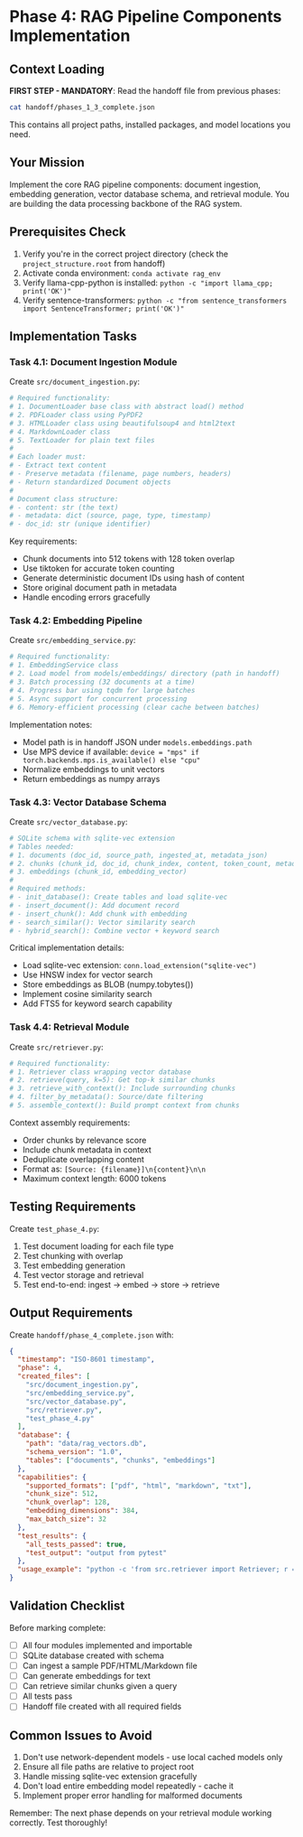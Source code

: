 # Phase 4: RAG Pipeline Components Implementation

## Context Loading
**FIRST STEP - MANDATORY**: Read the handoff file from previous phases:
```bash
cat handoff/phases_1_3_complete.json
```
This contains all project paths, installed packages, and model locations you need.

## Your Mission
Implement the core RAG pipeline components: document ingestion, embedding generation, vector database schema, and retrieval module. You are building the data processing backbone of the RAG system.

## Prerequisites Check
1. Verify you're in the correct project directory (check the `project_structure.root` from handoff)
2. Activate conda environment: `conda activate rag_env`
3. Verify llama-cpp-python is installed: `python -c "import llama_cpp; print('OK')"`
4. Verify sentence-transformers: `python -c "from sentence_transformers import SentenceTransformer; print('OK')"`

## Implementation Tasks

### Task 4.1: Document Ingestion Module
Create `src/document_ingestion.py`:

```python
# Required functionality:
# 1. DocumentLoader base class with abstract load() method
# 2. PDFLoader class using PyPDF2
# 3. HTMLLoader class using beautifulsoup4 and html2text
# 4. MarkdownLoader class
# 5. TextLoader for plain text files
# 
# Each loader must:
# - Extract text content
# - Preserve metadata (filename, page numbers, headers)
# - Return standardized Document objects
# 
# Document class structure:
# - content: str (the text)
# - metadata: dict (source, page, type, timestamp)
# - doc_id: str (unique identifier)
```

Key requirements:
- Chunk documents into 512 tokens with 128 token overlap
- Use tiktoken for accurate token counting
- Generate deterministic document IDs using hash of content
- Store original document path in metadata
- Handle encoding errors gracefully

### Task 4.2: Embedding Pipeline
Create `src/embedding_service.py`:

```python
# Required functionality:
# 1. EmbeddingService class
# 2. Load model from models/embeddings/ directory (path in handoff)
# 3. Batch processing (32 documents at a time)
# 4. Progress bar using tqdm for large batches
# 5. Async support for concurrent processing
# 6. Memory-efficient processing (clear cache between batches)
```

Implementation notes:
- Model path is in handoff JSON under `models.embeddings.path`
- Use MPS device if available: `device = "mps" if torch.backends.mps.is_available() else "cpu"`
- Normalize embeddings to unit vectors
- Return embeddings as numpy arrays

### Task 4.3: Vector Database Schema
Create `src/vector_database.py`:

```python
# SQLite schema with sqlite-vec extension
# Tables needed:
# 1. documents (doc_id, source_path, ingested_at, metadata_json)
# 2. chunks (chunk_id, doc_id, chunk_index, content, token_count, metadata_json)
# 3. embeddings (chunk_id, embedding_vector)
# 
# Required methods:
# - init_database(): Create tables and load sqlite-vec
# - insert_document(): Add document record
# - insert_chunk(): Add chunk with embedding
# - search_similar(): Vector similarity search
# - hybrid_search(): Combine vector + keyword search
```

Critical implementation details:
- Load sqlite-vec extension: `conn.load_extension("sqlite-vec")`
- Use HNSW index for vector search
- Store embeddings as BLOB (numpy.tobytes())
- Implement cosine similarity search
- Add FTS5 for keyword search capability

### Task 4.4: Retrieval Module
Create `src/retriever.py`:

```python
# Required functionality:
# 1. Retriever class wrapping vector database
# 2. retrieve(query, k=5): Get top-k similar chunks
# 3. retrieve_with_context(): Include surrounding chunks
# 4. filter_by_metadata(): Source/date filtering
# 5. assemble_context(): Build prompt context from chunks
```

Context assembly requirements:
- Order chunks by relevance score
- Include chunk metadata in context
- Deduplicate overlapping content
- Format as: `[Source: {filename}]\n{content}\n\n`
- Maximum context length: 6000 tokens

## Testing Requirements
Create `test_phase_4.py`:
1. Test document loading for each file type
2. Test chunking with overlap
3. Test embedding generation
4. Test vector storage and retrieval
5. Test end-to-end: ingest → embed → store → retrieve

## Output Requirements
Create `handoff/phase_4_complete.json` with:
```json
{
  "timestamp": "ISO-8601 timestamp",
  "phase": 4,
  "created_files": [
    "src/document_ingestion.py",
    "src/embedding_service.py", 
    "src/vector_database.py",
    "src/retriever.py",
    "test_phase_4.py"
  ],
  "database": {
    "path": "data/rag_vectors.db",
    "schema_version": "1.0",
    "tables": ["documents", "chunks", "embeddings"]
  },
  "capabilities": {
    "supported_formats": ["pdf", "html", "markdown", "txt"],
    "chunk_size": 512,
    "chunk_overlap": 128,
    "embedding_dimensions": 384,
    "max_batch_size": 32
  },
  "test_results": {
    "all_tests_passed": true,
    "test_output": "output from pytest"
  },
  "usage_example": "python -c 'from src.retriever import Retriever; r = Retriever(); results = r.retrieve(\"test query\")'"
}
```

## Validation Checklist
Before marking complete:
- [ ] All four modules implemented and importable
- [ ] SQLite database created with schema
- [ ] Can ingest a sample PDF/HTML/Markdown file
- [ ] Can generate embeddings for text
- [ ] Can retrieve similar chunks given a query
- [ ] All tests pass
- [ ] Handoff file created with all required fields

## Common Issues to Avoid
1. Don't use network-dependent models - use local cached models only
2. Ensure all file paths are relative to project root
3. Handle missing sqlite-vec extension gracefully
4. Don't load entire embedding model repeatedly - cache it
5. Implement proper error handling for malformed documents

Remember: The next phase depends on your retrieval module working correctly. Test thoroughly!